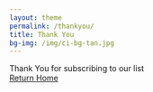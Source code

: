 ```yaml
---
layout: theme
permalink: /thankyou/
title: Thank You
bg-img: /img/ci-bg-tan.jpg
---
```


<div class="thankyou-section">
    Thank You
    <span>for subscribing to our list</span>
    <a href="/" class="primary-btn"><div>Return Home</div></a>
</div>